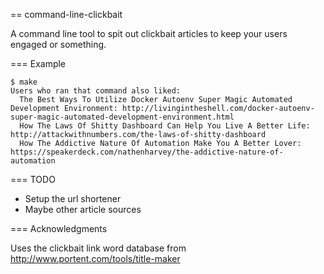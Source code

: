 == command-line-clickbait

A command line tool to spit out clickbait articles to keep your users engaged or something.

=== Example

```
$ make
Users who ran that command also liked:
  The Best Ways To Utilize Docker Autoenv Super Magic Automated Development Environment: http://livingintheshell.com/docker-autoenv-super-magic-automated-development-environment.html
  How The Laws Of Shitty Dashboard Can Help You Live A Better Life: http://attackwithnumbers.com/the-laws-of-shitty-dashboard
  How The Addictive Nature Of Automation Make You A Better Lover: https://speakerdeck.com/nathenharvey/the-addictive-nature-of-automation
```

=== TODO

* Setup the url shortener
* Maybe other article sources

=== Acknowledgments

Uses the clickbait link word database from http://www.portent.com/tools/title-maker
